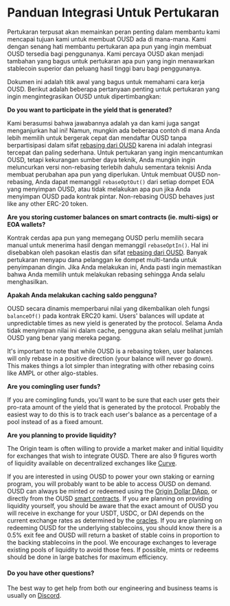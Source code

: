 # Panduan Integrasi Untuk Pertukaran

Pertukaran terpusat akan memainkan peran penting dalam membantu kami mencapai tujuan kami untuk membuat OUSD ada di mana-mana. Kami dengan senang hati membantu pertukaran apa pun yang ingin membuat OUSD tersedia bagi penggunanya. Kami percaya OUSD akan menjadi tambahan yang bagus untuk pertukaran apa pun yang ingin menawarkan stablecoin superior dan peluang hasil tinggi baru bagi penggunanya.

Dokumen ini adalah titik awal yang bagus untuk memahami cara kerja OUSD. Berikut adalah beberapa pertanyaan penting untuk pertukaran yang ingin mengintegrasikan OUSD untuk dipertimbangkan:

**Do you want to participate in the yield that is generated?**&#x20;

Kami berasumsi bahwa jawabannya adalah ya dan kami juga sangat menganjurkan hal ini! Namun, mungkin ada beberapa contoh di mana Anda lebih memilih untuk bergerak cepat dan mendaftar OUSD tanpa berpartisipasi dalam sifat [rebasing dari OUSD](../core-concepts/elastic-supply/rebasing-and-smart-contracts.md) karena ini adalah integrasi tercepat dan paling sederhana. Untuk pertukaran yang ingin mencantumkan OUSD, tetapi kekurangan sumber daya teknik, Anda mungkin ingin meluncurkan versi non-rebasing terlebih dahulu sementara teknisi Anda membuat perubahan apa pun yang diperlukan. Untuk membuat OUSD non-rebasing, Anda dapat memanggil `rebaseOptOut()` dari setiap dompet EOA yang menyimpan OUSD, atau tidak melakukan apa pun jika Anda menyimpan OUSD pada kontrak pintar. Non-rebasing OUSD behaves just like any other ERC-20 token.&#x20;

**Are you storing customer balances on smart contracts (ie. multi-sigs) or EOA wallets?**

Kontrak cerdas apa pun yang memegang OUSD perlu memilih secara manual untuk menerima hasil dengan memanggil `rebaseOptIn()`. Hal ini disebabkan oleh pasokan elastis [](../core-concepts/elastic-supply/) dan sifat [rebasing dari OUSD](../core-concepts/elastic-supply/rebasing-and-smart-contracts.md). Banyak pertukaran menyapu dana pelanggan ke dompet multi-tanda untuk penyimpanan dingin. Jika Anda melakukan ini, Anda pasti ingin memastikan bahwa Anda memilih untuk melakukan rebasing sehingga Anda selalu menghasilkan.

**Apakah Anda melakukan caching saldo pengguna?**

OUSD secara dinamis memperbarui nilai yang dikembalikan oleh fungsi `balanceOf()` pada kontrak ERC20 kami. Users' balances will update at unpredictable times as new yield is generated by the protocol. Selama Anda tidak menyimpan nilai ini dalam cache, pengguna akan selalu melihat jumlah OUSD yang benar yang mereka pegang.

It's important to note that while OUSD is a rebasing token, user balances will only rebase in a positive direction (your balance will never go down). This makes things a lot simpler than integrating with other rebasing coins like AMPL or other algo-stables.

**Are you comingling user funds?**

If you are comingling funds, you'll want to be sure that each user gets their pro-rata amount of the yield that is generated by the protocol. Probably the easiest way to do this is to track each user's balance as a percentage of a pool instead of as a fixed amount.

**Are you planning to provide liquidity?**

The Origin team is often willing to provide a market maker and initial liquidity for exchanges that wish to integrate OUSD. There are also 9 figures worth of liquidity available on decentralized exchanges like [Curve](https://curve.fi/factory/9).&#x20;

If you are interested in using OUSD to power your own staking or earning program, you will probably want to be able to access OUSD on demand. OUSD can always be minted or redeemed  using the [Origin Dollar DApp](https://www.ousd.com), or directly from the OUSD [smart contracts](../smart-contracts/registry.md). If you are planning on providing liquidity yourself, you should be aware that the exact amount of OUSD you will receive in exchange for your USDT, USDC, or DAI depends on the current exchange rates as determined by the [oracles](../smart-contracts/api/oracle.md). If you are planning on redeeming OUSD for the underlying stablecoins, you should know there is a 0.5% exit fee and OUSD will return a basket of stable coins in proportion to the backing stablecoins in the pool. We encourage exchanges to leverage existing pools of liquidity to avoid those fees. If possible, mints or redeems should be done in large batches for maximum efficiency.&#x20;

#### Do you have other questions?

The best way to get help from both our engineering and business teams is usually on [Discord](https://www.originprotocol.com/discord). &#x20;

